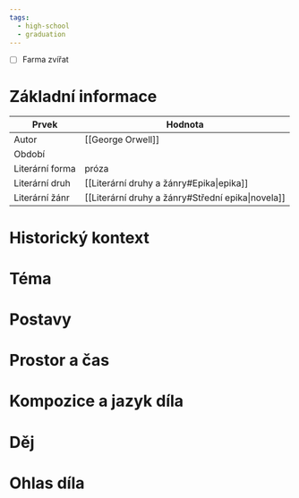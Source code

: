 ```yaml
---
tags:
  - high-school
  - graduation
---
```

- [ ] Farma zvířat
# Základní informace
| Prvek           | Hodnota                                           |
| --------------- | ------------------------------------------------- |
| Autor           | [[George Orwell]]                                 |
| Období          |                                                   |
| Literární forma | próza                                             |
| Literární druh  | [[Literární druhy a žánry#Epika\|epika]]          |
| Literární žánr  | [[Literární druhy a žánry#Střední epika\|novela]] |
# Historický kontext
# Téma
# Postavy
# Prostor a čas
# Kompozice a jazyk díla
# Děj
# Ohlas díla